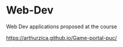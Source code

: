 # Web-Dev
 Web Dev applications proposed at the course

https://arthurzica.github.io/Game-portal-puc/
